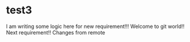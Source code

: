 # test3
I am writing some logic here for new requirement!!!
Welcome to git world!!
Next requirement!!
Changes from remote
